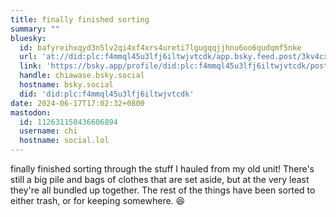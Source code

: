 ```yaml
---
title: finally finished sorting
summary: ""
bluesky:
  id: bafyreihxqyd3n5lv2qi4xf4xrs4ureti7lgugqqjjhnu6oo6qudqmf5nke
  url: 'at://did:plc:f4mmql45u3lfj6iltwjvtcdk/app.bsky.feed.post/3kv4cxdkgjk2h'
  link: 'https://bsky.app/profile/did:plc:f4mmql45u3lfj6iltwjvtcdk/post/3kv4cxdkgjk2h'
  handle: chiawase.bsky.social
  hostname: bsky.social
  did: 'did:plc:f4mmql45u3lfj6iltwjvtcdk'
date: 2024-06-17T17:02:32+0800
mastodon:
  id: 112631150436606894
  username: chi
  hostname: social.lol
---
```


finally finished sorting through the stuff I hauled from my old unit! There's still a big pile and bags of clothes that are set aside, but at the very least they're all bundled up together. The rest of the things have been sorted to either trash, or for keeping somewhere. 😆
